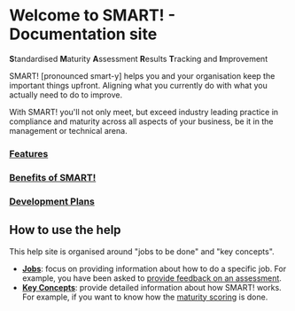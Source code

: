 # Welcome to SMART! - Documentation site

**S**tandardised **M**aturity **A**ssessment **R**esults **T**racking and **I**mprovement

SMART! [pronounced smart-y] helps you and your organisation keep the important things upfront. Aligning what you currently do with what you actually need to do to improve. 

With SMART! you'll not only meet, but exceed industry leading practice in compliance and maturity across all aspects of your business, be it in the management or technical arena.

### [Features](/features.html)
### [Benefits of SMART!](/benefits.html)
### [Development Plans](/development-plans.html)

## How to use the help
This help site is organised around "jobs to be done" and "key concepts". 
- [**Jobs**](/jobs/index.html): focus on providing information about how to do a specific job. For example, you have been asked to [provide feedback on an assessment](/jobs/providing-feedback.html).
- [**Key Concepts**](/concepts/index.html): provide detailed information about how SMART! works. For example, if you want to know how the [maturity scoring](/concepts/maturity-scoring.html) is done.

